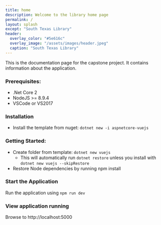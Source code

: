 ```yaml
---
title: home
description: Welcome to the library home page
permalink: /
layout: splash
except: "South Texas Library"
header:
  overlay_color: "#5e616c"
  overlay_image: "/assets/images/header.jpeg"
  caption: "South Texas Library"
---
```

This is the documentation page for the capstone project. It contains information about the application.

### Prerequisites:

* .Net Core 2
* NodeJS >= 8.9.4
* VSCode or VS2017

### Installation

* Install the template from nuget: `dotnet new -i aspnetcore-vuejs`

### Getting Started:

* Create folder from template: `dotnet new vuejs`
  * This will automatically run `dotnet restore` unless you install with `dotnet new vuejs --skipRestore`
* Restore Node dependencies by running npm install

### Start the Application

Run the application using `npm run dev`

### View application running

Browse to http://localhost:5000